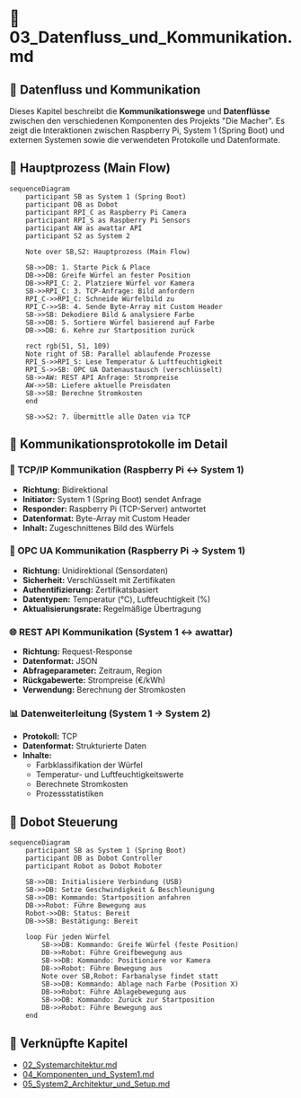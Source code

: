 📄 03_Datenfluss_und_Kommunikation.md
==========================

🔄 Datenfluss und Kommunikation
----------------------------------------------------------------------

Dieses Kapitel beschreibt die **Kommunikationswege** und **Datenflüsse** zwischen den verschiedenen Komponenten des Projekts "Die Macher". Es zeigt die Interaktionen zwischen Raspberry Pi, System 1 (Spring Boot) und externen Systemen sowie die verwendeten Protokolle und Datenformate.

🔄 Hauptprozess (Main Flow)
--------------------------

```mermaid
sequenceDiagram
    participant SB as System 1 (Spring Boot)
    participant DB as Dobot
    participant RPI_C as Raspberry Pi Camera
    participant RPI_S as Raspberry Pi Sensors
    participant AW as awattar API
    participant S2 as System 2

    Note over SB,S2: Hauptprozess (Main Flow)
    
    SB->>DB: 1. Starte Pick & Place
    DB->>DB: Greife Würfel an fester Position
    DB->>RPI_C: 2. Platziere Würfel vor Kamera
    SB->>RPI_C: 3. TCP-Anfrage: Bild anfordern
    RPI_C->>RPI_C: Schneide Würfelbild zu
    RPI_C->>SB: 4. Sende Byte-Array mit Custom Header
    SB->>SB: Dekodiere Bild & analysiere Farbe
    SB->>DB: 5. Sortiere Würfel basierend auf Farbe
    DB->>DB: 6. Kehre zur Startposition zurück

    rect rgb(51, 51, 109)
    Note right of SB: Parallel ablaufende Prozesse
    RPI_S->>RPI_S: Lese Temperatur & Luftfeuchtigkeit
    RPI_S->>SB: OPC UA Datenaustausch (verschlüsselt)
    SB->>AW: REST API Anfrage: Strompreise
    AW->>SB: Liefere aktuelle Preisdaten
    SB->>SB: Berechne Stromkosten
    end

    SB->>S2: 7. Übermittle alle Daten via TCP
```

📡 Kommunikationsprotokolle im Detail
----------------------------------

### 🔌 TCP/IP Kommunikation (Raspberry Pi ↔ System 1)

* **Richtung:** Bidirektional
* **Initiator:** System 1 (Spring Boot) sendet Anfrage
* **Responder:** Raspberry Pi (TCP-Server) antwortet
* **Datenformat:** Byte-Array mit Custom Header
* **Inhalt:** Zugeschnittenes Bild des Würfels

### 🔐 OPC UA Kommunikation (Raspberry Pi → System 1)

* **Richtung:** Unidirektional (Sensordaten)
* **Sicherheit:** Verschlüsselt mit Zertifikaten
* **Authentifizierung:** Zertifikatsbasiert
* **Datentypen:** Temperatur (°C), Luftfeuchtigkeit (%)
* **Aktualisierungsrate:** Regelmäßige Übertragung

### 🌐 REST API Kommunikation (System 1 ↔ awattar)

* **Richtung:** Request-Response
* **Datenformat:** JSON
* **Abfrageparameter:** Zeitraum, Region
* **Rückgabewerte:** Strompreise (€/kWh)
* **Verwendung:** Berechnung der Stromkosten

### 📊 Datenweiterleitung (System 1 → System 2)

* **Protokoll:** TCP
* **Datenformat:** Strukturierte Daten
* **Inhalte:**
  * Farbklassifikation der Würfel
  * Temperatur- und Luftfeuchtigkeitswerte
  * Berechnete Stromkosten
  * Prozessstatistiken

🤖 Dobot Steuerung
----------------

```mermaid
sequenceDiagram
    participant SB as System 1 (Spring Boot)
    participant DB as Dobot Controller
    participant Robot as Dobot Roboter

    SB->>DB: Initialisiere Verbindung (USB)
    SB->>DB: Setze Geschwindigkeit & Beschleunigung
    SB->>DB: Kommando: Startposition anfahren
    DB->>Robot: Führe Bewegung aus
    Robot->>DB: Status: Bereit
    DB->>SB: Bestätigung: Bereit
    
    loop Für jeden Würfel
        SB->>DB: Kommando: Greife Würfel (feste Position)
        DB->>Robot: Führe Greifbewegung aus
        SB->>DB: Kommando: Positioniere vor Kamera
        DB->>Robot: Führe Bewegung aus
        Note over SB,Robot: Farbanalyse findet statt
        SB->>DB: Kommando: Ablage nach Farbe (Position X)
        DB->>Robot: Führe Ablagebewegung aus
        SB->>DB: Kommando: Zurück zur Startposition
        DB->>Robot: Führe Bewegung aus
    end
```

📎 Verknüpfte Kapitel
---------------------

* [02_Systemarchitektur.md](02_Systemarchitektur.md)
* [04_Komponenten_und_System1.md](04_Komponenten_und_Module.md)
* [05_System2_Architektur_und_Setup.md](05_System2_Architektur_und_Setup.md)